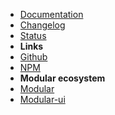 -   [Documentation](guide "Modular-engine - documentation")
-   [Changelog](changelog "Modular-engine - changelog")
-   [Status](status "Modular-engine - Status")
-   **Links**
-   [Github](https://github.com/cianciarusocataldo/modular-engine)
-   [NPM](https://www.npmjs.com/package/@cianciarusocataldo/modular-ui)
-   **Modular ecosystem**
-   [Modular](https://github.com/cianciarusocataldo/modular)
-   [Modular-ui](https://github.com/cianciarusocataldo/modular-ui)
